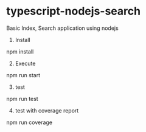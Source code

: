 # typescript-nodejs-search
Basic Index, Search application using nodejs

1. Install

npm install


2. Execute

npm run start


3. test

npm run test


4. test with coverage report

npm run coverage
